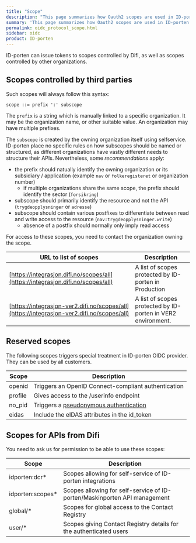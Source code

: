```yaml
---
title: "Scope"
description: "This page summarizes how Oauth2 scopes are used in ID-porten OIDC provider."
summary: 'This page summarizes how Oauth2 scopes are used in ID-porten OIDC provider.'
permalink: oidc_protocol_scope.html
sidebar: oidc
product: ID-porten
---
```



ID-porten can issue tokens to scopes controlled by Difi, as well as scopes controlled by other organizations.

## Scopes controlled by third parties

Such scopes will always follow this syntax:

```
scope ::= prefix ':' subscope
```

The `prefix` is a string which is manually linked to a specific organization.  It may be the organization name, or other suitable value.  An organization may have multiple prefixes.

The `subscope` is created by the owning organization itself using selfservice.  ID-porten place no specific rules on how subscopes should be named or structured, as different organizations have vastly different needs to structure their APIs. Nevertheless, some _recommendations_ apply:

- the prefix should natually identify the owning organization or its subsidiary / application (example `nav` or  `folkeregisteret` or organization number)
    - if multiple organizations share the same scope, the prefix should identify the sector (`forsikring`)
- subscope should primarily identify the resource and not the API (`trygdeopplysninger` or `adresse`)
- subscope should contain various postfixes to differentiate between read and write access to the resource (`nav:trygdeopplysninger.write`)
     - absence of a postfix should normally only imply read access

For access to these scopes, you need to contact the organization owning the scope.

| URL to list of scopes|Description|
|-|-|
| [https://integrasjon.difi.no/scopes/all](https://integrasjon.difi.no/scopes/all)  | A list of scopes protected by ID-porten in Production |
| [https://integrasjon-ver2.difi.no/scopes/all](https://integrasjon-ver2.difi.no/scopes/all)     |  A list of scopes protected by ID-porten in VER2 environment.  |


## Reserved scopes

The following scopes triggers special treatment in ID-porten OIDC provider.  They can be used by all customers.

|Scope|Description|
|-|-|
|openid   | Triggers an OpenID Connect-compliant authentication  |
|profile  | Gives access to the /userinfo endpoint   |
|no_pid   | Triggers a [pseudonymous authentication](oidc_func_nopid.html)   |
|eidas    | Include the eIDAS attributes in the id_token   |

## Scopes for APIs from Difi

You need to ask us for permission to be able to use these scopes:

| Scope |Description|
|-|-|
|idporten:dcr*  | Scopes allowing for self-service of ID-porten integrations   |
|idporten:scopes*   | Scopes allowing for self-service of ID-porten/Maskinporten API management    |
|global/*    | Scopes for global access to the Contact Registry |
|user/*      | Scopes giving Contact Registry details for the authenticated users  |
